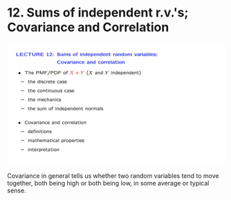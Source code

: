 # 12. Sums of independent r.v.'s; Covariance and Correlation

![image](../../../media/Intro-Syllabus_12.-Sums-of-independent-r.v.'s;-Covariance-and-Correlation-image1.jpg)

Covariance in general tells us whether two random variables tend to move together, both being high or both being low, in some average or typical sense.
